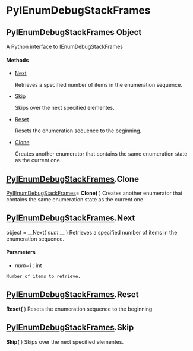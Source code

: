 # PyIEnumDebugStackFrames

## PyIEnumDebugStackFrames Object

A Python interface to IEnumDebugStackFrames

#### Methods


  - [Next](PyIEnumDebugStackFrames.md#pyienumdebugstackframesnext)

    Retrieves a specified number of items in the enumeration sequence.&nbsp;

  - [Skip](PyIEnumDebugStackFrames.md#pyienumdebugstackframesskip)

    Skips over the next specified elementes.&nbsp;

  - [Reset](PyIEnumDebugStackFrames.md#pyienumdebugstackframesreset)

    Resets the enumeration sequence to the beginning.&nbsp;

  - [Clone](PyIEnumDebugStackFrames.md#pyienumdebugstackframesclone)

    Creates another enumerator that contains the same enumeration state as the current one.&nbsp;

## [PyIEnumDebugStackFrames](#pyienumdebugstackframes).Clone

[PyIEnumDebugStackFrames](#pyienumdebugstackframes)= __Clone(__ )
Creates another enumerator that contains the same enumeration state as the current one

## [PyIEnumDebugStackFrames](#pyienumdebugstackframes).Next

object = __Next( *num* __ )
Retrieves a specified number of items in the enumeration sequence.

#### Parameters


  -  *num=1* : int

    Number of items to retrieve.

## [PyIEnumDebugStackFrames](#pyienumdebugstackframes).Reset

 __Reset(__ )
Resets the enumeration sequence to the beginning.

## [PyIEnumDebugStackFrames](#pyienumdebugstackframes).Skip

 __Skip(__ )
Skips over the next specified elementes.